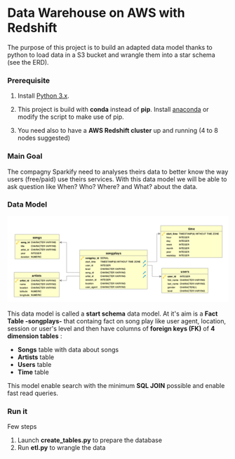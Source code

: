 # Data Warehouse on AWS with Redshift

The purpose of this project is to build an adapted data model thanks to python to load data in a S3 bucket and wrangle them into a star schema (see the ERD).

### Prerequisite

1. Install [Python 3.x](https://www.python.org/).

2. This project is build with **conda** instead of **pip**.
Install [anaconda](https://www.anaconda.com/distribution/) or modify the script to make use of pip.

3. You need also to have a **AWS Redshift cluster** up and running (4 to 8 nodes suggested)

### Main Goal
The compagny Sparkify need to analyses theirs data to better know the way users (free/paid) use theirs services. With this data model we will be able to ask question like When? Who? Where? and What? about the data.

### Data Model
![Song ERD](./Song_ERD.png)

This data model is called a **start schema** data model. At it's aim is a **Fact Table -songplays-** that containg fact on song play like user agent, location, session or user's level and then have columns of **foreign keys (FK)** of **4 dimension tables** :

* **Songs** table with data about songs
* **Artists** table
* **Users** table
* **Time** table

This model enable search with the minimum **SQL JOIN** possible and enable fast read queries.

### Run it
Few steps

1. Launch **create_tables.py** to prepare the database
2. Run **etl.py** to wrangle the data